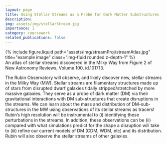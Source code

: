 ```yaml
---
layout: page
title: Using Stellar Streams as a Probe for Dark Matter Substructures
description:
img: assets/img/stellarStream.jpg
importance: 1
category: coursework
related_publications: false
---
```


<div>
    {% include figure.liquid path="assets/img/streamProj/streamAtlas.jpg" title="example image" class="img-fluid rounded z-depth-1" %}
</div>
<div class="caption">
    An atlas of stellar streams discovered in the Milky Way from Figure 2 of New Astronomy Reviews, Volume 100, id.101713.
</div>

The Rubin Observatory will observe, and likely discover new, stellar streams in the Milky Way (MW). Stellar streams are filamentary structures made up of stars from disrupted dwarf galaxies tidally stripped/stretched by more massive galaxies. They serve as a probe of dark matter (DM) via their gravitational interactions with DM sub-structures that create disruptions in the streams. We can learn about the mass and distribution of DM-sub-structures in the MW using observations of its stellar streams as tracers! Rubin’s high resolution will be instrumental to (i) identifying these perturbations in the streams. In addition, these observations can be (ii) compared with what simulations predict for the shape a disruption will take to (iii) refine our current models of DM (CDM, WDM, etc) and its distribution. Rubin will also observe the stellar streams of other galaxies.

